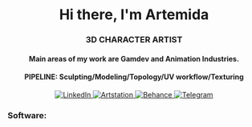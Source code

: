 <div id="header" align="center">
     <h1>Hi there, I'm Artemida</h1>
     <h3>3D CHARACTER ARTIST</h3>
     <h4>Main areas of my work are Gamdev and Animation Industries.</h4>
     <h4>PIPELINE: Sculpting/Modeling/Topology/UV workflow/Texturing</h4>
</div>
<div id="header" align="center">
<a href="https://www.linkedin.com/in/tukhvatshyna">
     <img src="https://img.shields.io/badge/Linkedin-1769ff?style=for-the-badge&logo=linkedin&logoColor=white" alt="LinkedIn"/>
</a>
<a href="https://www.artstation.com/tukhvatshyna">
     <img src="https://img.shields.io/badge/Artstation-1769ff?style=for-the-badge&logo=artstation&logoColor=white" alt="Artstation"/>
</a>
<a href="https://www.behance.net/tukhvatshyna">
     <img src="https://img.shields.io/badge/Behance-1769ff?style=for-the-badge&logo=behance&logoColor=white" alt="Behance"/>
</a>
<a href="https://t.me/ARTEMIDA_CG">
     <img src="https://img.shields.io/badge/Telegram-1769ff?style=for-the-badge&logo=telegram&logoColor=white" alt="Telegram"/>
</a>
</div>
<div id="header" align="center">
<h3 align="left">Software:</h3>
</div>
